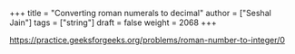+++
title = "Converting roman numerals to decimal"
author = ["Seshal Jain"]
tags = ["string"]
draft = false
weight = 2068
+++

<https://practice.geeksforgeeks.org/problems/roman-number-to-integer/0>
